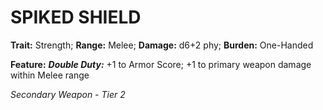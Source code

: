 ﻿---
tags:
  - Item
  - Weapon
name: 'SPIKED SHIELD'
trait: 'Strength'
range: 'Melee'
damage: 'd6+2 phy'
burden: 'One-Handed'
feat_name: 'Double Duty'
feat_text: '+1 to Armor Score; +1 to primary weapon damage within Melee range'
primary_or_secondary: 'Secondary Weapon'
tier: 2
---

# SPIKED SHIELD

**Trait:** Strength; **Range:** Melee; **Damage:** d6+2 phy; **Burden:** One-Handed

**Feature:** ***Double Duty:*** +1 to Armor Score; +1 to primary weapon damage within Melee range

*Secondary Weapon - Tier 2*
